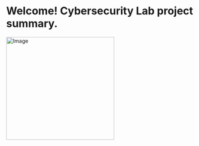 # Welcome!  Cybersecurity Lab project summary.


<img width="289" height="276" alt="Image" src="https://github.com/user-attachments/assets/3f6c55da-18d1-4251-b93e-e234d35ea2ee" />
